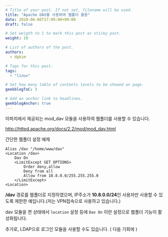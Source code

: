 ```yaml
---
# Title of your post. If not set, filename will be used.
title: "Apache DAV를 사용하여 웹폴더 활용"
date: 2010-06-06T17:09:00+09:00
draft: false

# Set weigth to 1 to mark this post as sticky post.
weight: 10

# List of authors of the post.
authors:
  - dgkim

# Tags for this post.
tags:
  - "linux"

# Set how many table of contents levels to be showed on page.
geekblogToC: 3

# Add an anchor link to headlines.
geekblogAnchor: true
---
```


아파치에서 제공되는 mod_dav 모듈을 사용하여 웹폴더를 사용할 수 있습니다.

http://httpd.apache.org/docs/2.2/mod/mod_dav.html

간단한 웹폴더 설정 예제

```
Alias /dav "/home/www/dav"
<Location /dav>
    Dav On
    <LimitExcept GET OPTIONS>
        Order deny,allow
        Deny from all
        Allow from 10.8.0.0/255.255.255.0
    </LimitExcept>
<Location>
```

**/dav** 경로를 웹폴더로 지정하였으며, IP주소가 **10.8.0.0/24**인 사용자만 사용할 수 있도록 제한한 예입니다.(저는 VPN접속으로 사용하고 있습니다.)

dav 모듈을 켠 상태에서 `location` 설정 등에 `Dav On` 이란 설정으로 웹폴더 기능이 활성화됩니다.

추가로, LDAP으로 로그인 모듈을 사용할 수도 있습니다. ( 다음 기회에 )